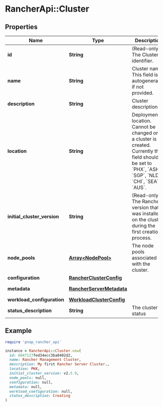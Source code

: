 # RancherApi::Cluster

## Properties

| Name | Type | Description | Notes |
| ---- | ---- | ----------- | ----- |
| **id** | **String** | (Read-only) The Cluster identifier. | [optional][readonly] |
| **name** | **String** | Cluster name. This field is autogenerated if not provided. | [optional] |
| **description** | **String** | Cluster description. | [optional] |
| **location** | **String** | Deployment location. Cannot be changed once a cluster is created. Currently this field should be set to &#x60;PHX&#x60;, &#x60;ASH&#x60;, &#x60;SGP&#x60;, &#x60;NLD&#x60;, &#x60;CHI&#x60;, &#x60;SEA&#x60; or &#x60;AUS&#x60;. |  |
| **initial_cluster_version** | **String** | (Read-only) The Rancher version that was installed on the cluster during the first creation process. | [optional][readonly] |
| **node_pools** | [**Array&lt;NodePool&gt;**](NodePool.md) | The node pools associated with the cluster. | [optional] |
| **configuration** | [**RancherClusterConfig**](RancherClusterConfig.md) |  | [optional] |
| **metadata** | [**RancherServerMetadata**](RancherServerMetadata.md) |  | [optional][readonly] |
| **workload_configuration** | [**WorkloadClusterConfig**](WorkloadClusterConfig.md) |  | [optional] |
| **status_description** | **String** | The cluster status | [optional][readonly] |

## Example

```ruby
require 'pnap_rancher_api'

instance = RancherApi::Cluster.new(
  id: 6047127fed34ecc3ba8402d2,
  name: Rancher Management Cluster,
  description: My first Rancher Server Cluster.,
  location: PHX,
  initial_cluster_version: v2.5.9,
  node_pools: null,
  configuration: null,
  metadata: null,
  workload_configuration: null,
  status_description: Creating
)
```

